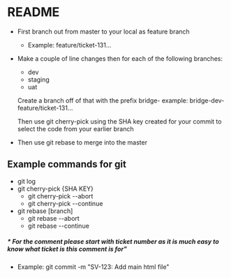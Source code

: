 # README #

 - First branch out from master to your local as feature branch
    - Example: feature/ticket-131...
 - Make a couple of line changes then for each of the following branches:
    - dev
    - staging
    - uat 

    Create a branch off of that with the prefix bridge- 
    example: bridge-dev-feature/ticket-131...

    Then use git cherry-pick using the SHA key created for your commit to select the code from your earlier branch

 - Then use git rebase to merge into the master

## Example commands for git
- git log
- git cherry-pick {SHA KEY}
    - git cherry-pick --abort
    - git cherry-pick --continue
- git rebase [branch]
    - git rebase --abort
    - git rebase --continue

##### * For the comment please start with ticket number as it is much easy to know what ticket is this comment is for" 
- Example: git commit -m "SV-123: Add main html file"